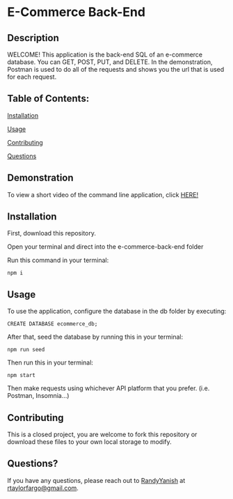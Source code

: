 # E-Commerce Back-End

## Description

WELCOME! This application is the back-end SQL of an e-commerce database. You can GET, POST, PUT, and DELETE. In the demonstration, Postman is used to do all of the requests and shows you the url that is used for each request.

## Table of Contents:

[Installation](#installation)

[Usage](#usage)

[Contributing](#contributing)

[Questions](#questions)

## Demonstration

To view a short video of the command line application, click [HERE!](https://youtu.be/R53reQlx97A)

## Installation

First, download this repository.

Open your terminal and direct into the e-commerce-back-end folder

Run this command in your terminal:

```
npm i
```

## Usage

To use the application, configure the database in the db folder by executing: 

```
CREATE DATABASE ecommerce_db;
```

After that, seed the database by running this in your terminal:

```
npm run seed
```

Then run this in your terminal:

```
npm start
```

Then make requests using whichever API platform that you prefer. (i.e. Postman, Insomnia...)

## Contributing

This is a closed project, you are welcome to fork this repository or download these files to your own local storage to modify.

## Questions?

If you have any questions, please reach out to [RandyYanish](https://github.com/RandyYanish) at rtaylorfargo@gmail.com.
